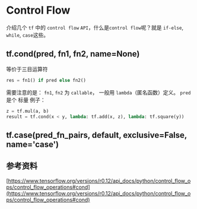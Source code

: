 # Control Flow
介绍几个 `tf` 中的 `control flow` `API`，什么是`control flow`呢？就是 `if-else`, `while`, `case`这些。
## tf.cond(pred, fn1, fn2, name=None)
等价于三目运算符
```python
res = fn1() if pred else fn2()
```
需要注意的是：
`fn1`, `fn2` 为 `callable`， 一般用 `lambda`（匿名函数）定义。
`pred` 是个 标量
例子：
```python
z = tf.mul(a, b)
result = tf.cond(x < y, lambda: tf.add(x, z), lambda: tf.square(y))
```

## tf.case(pred_fn_pairs, default, exclusive=False, name='case')

## 参考资料
[https://www.tensorflow.org/versions/r0.12/api_docs/python/control_flow_ops/control_flow_operations#cond](https://www.tensorflow.org/versions/r0.12/api_docs/python/control_flow_ops/control_flow_operations#cond)

